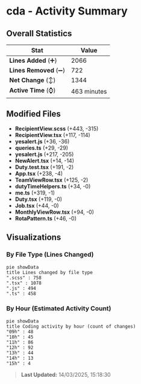 # cda - Activity Summary 

## Overall Statistics

| Stat                   | Value                                                             |
| ---------------------- | ----------------------------------------------------------------- |
| **Lines Added** (➕)   | 2066                                          |
| **Lines Removed** (➖) | 722                                        |
| **Net Change** (↕)    | 1344                |
| **Active Time** (⌚)   | 463 minutes |


## Modified Files
- **RecipientView.scss** (+443, -315)
- **RecipientView.tsx** (+117, -114)
- **yesalert.js** (+36, -36)
- **queries.ts** (+29, -29)
- **yesalert.js** (+217, -205)
- **NewAlert.tsx** (+14, -14)
- **Duty.test.tsx** (+191, -2)
- **App.tsx** (+238, -4)
- **TeamViewRow.tsx** (+125, -2)
- **dutyTimeHelpers.ts** (+34, -0)
- **me.ts** (+319, -1)
- **Duty.tsx** (+119, -0)
- **Job.tsx** (+44, -0)
- **MonthlyViewRow.tsx** (+94, -0)
- **RotaPattern.ts** (+46, -0)

## Visualizations

### By File Type (Lines Changed)

```mermaid
pie showData
title Lines changed by file type
".scss" : 758
".tsx" : 1078
".js" : 494
".ts" : 458
```

### By Hour (Estimated Activity Count)

```mermaid
pie showData
title Coding activity by hour (count of changes)
"09h" : 48
"10h" : 45
"11h" : 86
"12h" : 92
"13h" : 44
"14h" : 13
"15h" : 4
```


> **Last Updated:** 14/03/2025, 15:18:30